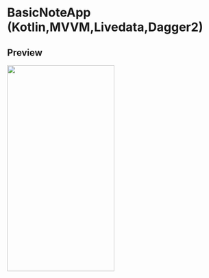 # BasicNoteApp (Kotlin,MVVM,Livedata,Dagger2)

## Preview
<img src="NoteApp.gif" width="250" height="480"/> &nbsp;&nbsp;
